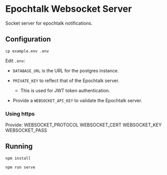 Epochtalk Websocket Server
=======================

Socket server for epochtalk notifications.

Configuration
-------------

`cp example.env .env`

Edit `.env`:

* `DATABASE_URL` is the URL for the postgres instance.

* `PRIVATE_KEY` to reflect that of the Epochtalk server.

  * This is used for JWT token authentication.

* Provide a `WEBSOCKET_API_KEY` to validate the Epochtalk server.

### Using https

Provide:
WEBSOCKET_PROTOCOL
WEBSOCKET_CERT
WEBSOCKET_KEY
WEBSOCKET_PASS

Running
-------

```
npm install

npm run serve
```
